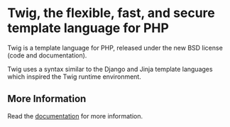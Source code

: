 Twig, the flexible, fast, and secure template language for PHP
==============================================================

Twig is a template language for PHP, released under the new BSD license (code
and documentation).

Twig uses a syntax similar to the Django and Jinja template languages which
inspired the Twig runtime environment.

More Information
----------------

Read the [documentation][1] for more information.

[1]: http://twig.sensiolabs.org/documentation
